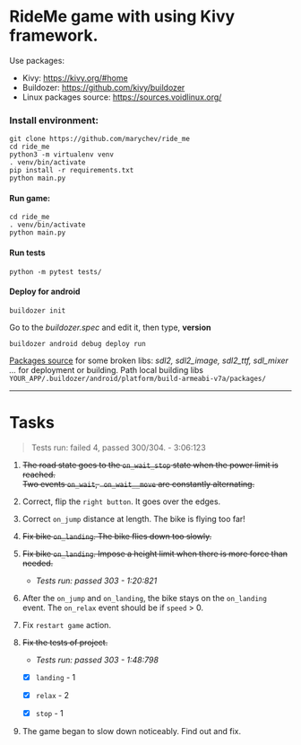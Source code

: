 # RideMe game with using Kivy framework.

Use packages:
* Kivy: https://kivy.org/#home
* Buildozer: https://github.com/kivy/buildozer
* Linux packages source: https://sources.voidlinux.org/ 

### Install environment:
	
	git clone https://github.com/marychev/ride_me
	cd ride_me
	python3 -m virtualenv venv
	. venv/bin/activate
	pip install -r requirements.txt
	python main.py 


#### Run game:

	cd ride_me
    . venv/bin/activate
    python main.py 

#### Run tests

    python -m pytest tests/

#### Deploy for android

    buildozer init

Go to the *buildozer.spec* and edit it, then type, **version**

    buildozer android debug deploy run


[Packages source](https://sources.voidlinux.org/) for some broken libs: *sdl2, sdl2_image, sdl2_ttf, sdl_mixer ...* for deployment or building. 
Path local building libs `YOUR_APP/.buildozer/android/platform/build-armeabi-v7a/packages/`

-----------

# Tasks

> Tests run: failed 4, passed 300/304. - 3:06:123

1. ~~The road state goes to the `on_wait_stop` state when the power limit is reached.  
   Two events `on_wait`, ` on_wait__move` are constantly alternating.~~
   
2. Correct, flip the `right button`. It goes over the edges.

3. Correct `on_jump` distance at length. The bike is flying too far!

4. ~~Fix bike `on_landing`. The bike flies down too slowly.~~
5. ~~Fix bike `on_landing`. Impose a height limit when there is more force than needed.~~
   * _Tests run: passed 303 - 1:20:821_

6. After the `on_jump` and `on_landing`, the bike stays on the `on_landing` event.
   The `on_relax` event should be if `speed` > 0.

7. Fix `restart game` action.

8. ~~Fix the tests of project.~~ 
   * _Tests run: passed 303 - 1:48:798_ 
   -[x] `landing` - 1
   -[x] `relax` - 2 
   -[x] `stop` - 1
   
    
9. The game began to slow down noticeably. Find out and fix.
 